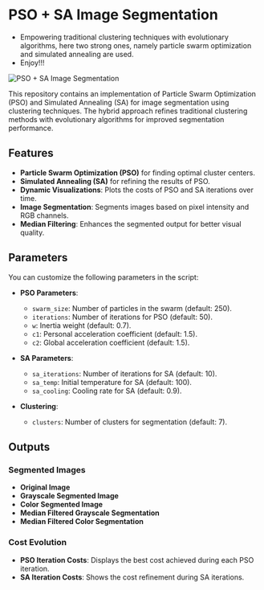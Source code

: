 # PSO + SA Image Segmentation
- Empowering traditional clustering techniques with evolutionary algorithms, here two strong ones, namely particle swarm optimization and simulated annealing are used.
- Enjoy!!!
  
![PSO + SA Image Segmentation](https://user-images.githubusercontent.com/11339420/152088483-217a73fd-757e-46c8-a25d-a376f8a14032.jpg)


This repository contains an implementation of Particle Swarm Optimization (PSO) and Simulated Annealing (SA) for image segmentation using clustering techniques. The hybrid approach refines traditional clustering methods with evolutionary algorithms for improved segmentation performance.

## Features
- **Particle Swarm Optimization (PSO)** for finding optimal cluster centers.
- **Simulated Annealing (SA)** for refining the results of PSO.
- **Dynamic Visualizations**: Plots the costs of PSO and SA iterations over time.
- **Image Segmentation**: Segments images based on pixel intensity and RGB channels.
- **Median Filtering**: Enhances the segmented output for better visual quality.



## Parameters
You can customize the following parameters in the script:

- **PSO Parameters**:
  - `swarm_size`: Number of particles in the swarm (default: 250).
  - `iterations`: Number of iterations for PSO (default: 50).
  - `w`: Inertia weight (default: 0.7).
  - `c1`: Personal acceleration coefficient (default: 1.5).
  - `c2`: Global acceleration coefficient (default: 1.5).

- **SA Parameters**:
  - `sa_iterations`: Number of iterations for SA (default: 10).
  - `sa_temp`: Initial temperature for SA (default: 100).
  - `sa_cooling`: Cooling rate for SA (default: 0.9).

- **Clustering**:
  - `clusters`: Number of clusters for segmentation (default: 7).

## Outputs
### Segmented Images
- **Original Image**
- **Grayscale Segmented Image**
- **Color Segmented Image**
- **Median Filtered Grayscale Segmentation**
- **Median Filtered Color Segmentation**

### Cost Evolution
- **PSO Iteration Costs**: Displays the best cost achieved during each PSO iteration.
- **SA Iteration Costs**: Shows the cost refinement during SA iterations.

